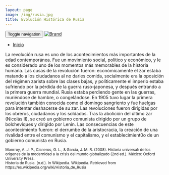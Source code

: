 ```yaml
---
layout: page
image: /img/rusia.jpg
title: Evolución Histórica de Rusia
---
```

<nav class="navbar navbar-inverse navbar-translucent navbar-fixed-top" id="navbar">
	<div class="container-fluid">
	    <div class="navbar-header">
		    <button type="button" class="navbar-toggle collapsed" data-toggle="collapse" data-target="#bs-example-navbar-collapse-1" aria-expanded="false">
	        <span class="sr-only">Toggle navigation</span>
	        <span class="icon-bar"></span>
	        <span class="icon-bar"></span>
	        <span class="icon-bar"></span>
	      </button>
	      <a class="navbar-brand" href="{{site.github.url}}">
	        <img alt="Brand" src="{{site.github.url}}{{site.icon}}">
	      </a>
	    </div>
	    <!-- Collect the nav links, forms, and other content for toggling -->
	    <div class="collapse navbar-collapse" id="bs-example-navbar-collapse-1">
	      <ul class="nav navbar-nav">
		    <li><a href="{{site.github.url}}">Inicio</a></li>
	      </ul>
	    </div><!-- /.navbar-collapse -->
	</div>
</nav>

La revolución rusa es uno de los acontecimientos más importantes de la edad contemporánea. Fue un movimiento social, político y económico, y le es considerado uno de los momentos más memorables de la historia humana. Las cusas de la revolución fueron: económicamente el zar estaba matando a los ciudadanos al no darles comida, socialmente era la oposición del régimen zarista sobre las clases bajas, y políticamente el imperio estaba sufriendo por la pérdida de la guerra ruso-japonesa, y después entrando a la primera guerra mundial. Rusia estaba perdiendo gente en las guerras, muriéndose de hambre, o congelándose. En 1905 tuvo lugar la primera revolución también conocida como el domingo sangriento y fue huelgas para intentar deshacerse de su zar. Las revoluciones fueron dirigidas por los obreros, ciudadanos y los soldados. Tras la abolición del último zar (Nicolás II), se creó un gobierno comunista dirigido por un grupo de bolcheviques y dirigido por Lenin. Las consecuencias de este acontecimiento fueron: el derrumbe de la aristocracia, la creación de una rivalidad entre el comunismo y el capitalismo, y el establecimient0o de un gobierno comunista en Rusia.

<small class="bib">
Monrroy, A. J. P., Cisneros, G. L., & García, J. M. R. (2008). Historia universal: de los orígenes de la modernidad a la crisis del mundo globalizado (2nd ed.). México: Oxford University Press.<br>
Historia de Rusia. (n.d.). In Wikipedia. Wikipedia. Retrieved from https://es.wikipedia.org/wiki/Historia_de_Rusia
</small>
